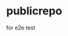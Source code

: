 # publicrepo
for e2e test




























































































































































































































































































































































































































































































































































































































































































































































































































































































































































































































































































































































































